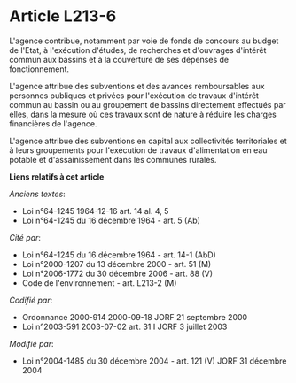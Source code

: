# Article L213-6

L'agence contribue, notamment par voie de fonds de concours au budget de l'Etat, à l'exécution d'études, de recherches et
d'ouvrages d'intérêt commun aux bassins et à la couverture de ses dépenses de fonctionnement.

L'agence attribue des subventions et des avances remboursables aux personnes publiques et privées pour l'exécution de travaux
d'intérêt commun au bassin ou au groupement de bassins directement effectués par elles, dans la mesure où ces travaux sont de
nature à réduire les charges financières de l'agence.

L'agence attribue des subventions en capital aux collectivités territoriales et à leurs groupements pour l'exécution de
travaux d'alimentation en eau potable et d'assainissement dans les communes rurales.

**Liens relatifs à cet article**

_Anciens textes_:

  - Loi n°64-1245 1964-12-16 art. 14 al. 4, 5
  - Loi n°64-1245 du 16 décembre 1964 - art. 5 (Ab)

_Cité par_:

  - Loi n°64-1245 du 16 décembre 1964 - art. 14-1 (AbD)
  - Loi n°2000-1207 du 13 décembre 2000 - art. 51 (M)
  - Loi n°2006-1772 du 30 décembre 2006 - art. 88 (V)
  - Code de l'environnement - art. L213-2 (M)

_Codifié par_:

  - Ordonnance 2000-914 2000-09-18 JORF 21 septembre 2000
  - Loi n°2003-591 2003-07-02 art. 31 I JORF 3 juillet 2003

_Modifié par_:

  - Loi n°2004-1485 du 30 décembre 2004 - art. 121 (V) JORF 31 décembre 2004
